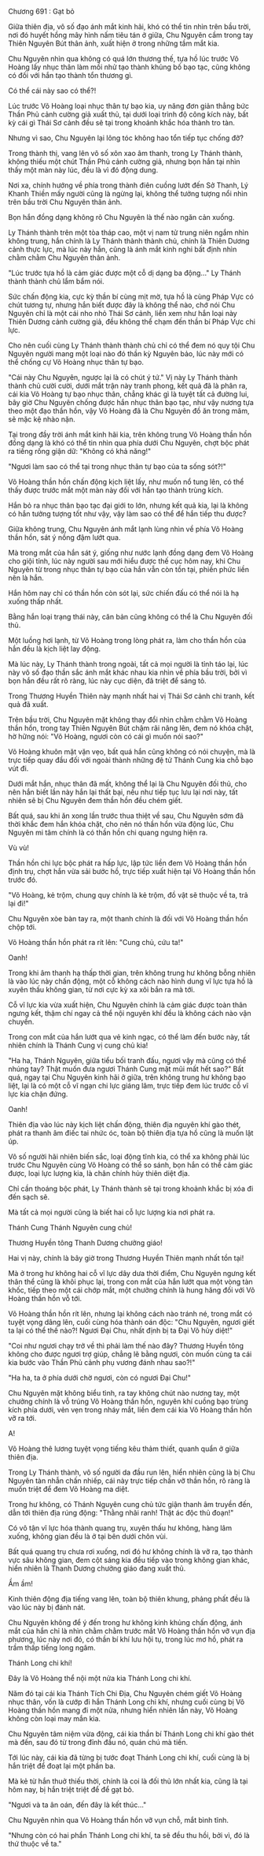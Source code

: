 




Chương 691 : Gạt bỏ


Giữa thiên địa, vô số đạo ánh mắt kinh hãi, khó có thể tin nhìn trên bầu trời, nơi đó huyết hồng mây hình nấm tiêu tán ở giữa, Chu Nguyên cầm trong tay Thiên Nguyên Bút thân ảnh, xuất hiện ở trong những tầm mắt kia.

Chu Nguyên nhìn qua không có quá lớn thương thế, tựa hồ lúc trước Võ Hoàng lấy nhục thân làm mồi nhử tạo thành khủng bố bạo tạc, cũng không có đối với hắn tạo thành tổn thương gì.

Có thể cái này sao có thể?!

Lúc trước Võ Hoàng loại nhục thân tự bạo kia, uy năng đơn giản thẳng bức Thần Phủ cảnh cường giả xuất thủ, tại dưới loại trình độ công kích này, bất kỳ cái gì Thái Sơ cảnh đều sẽ tại trong khoảnh khắc hóa thành tro tàn.

Nhưng vì sao, Chu Nguyên lại lông tóc không hao tổn tiếp tục chống đỡ?

Trong thành thị, vang lên vô số xôn xao âm thanh, trong Ly Thánh thành, không thiếu một chút Thần Phủ cảnh cường giả, nhưng bọn hắn tại nhìn thấy một màn này lúc, đều là vì đó động dung.

Nơi xa, chính hướng về phía trong thành điên cuồng lướt đến Sở Thanh, Lý Khanh Thiền mấy người cũng là ngừng lại, không thể tưởng tượng nổi nhìn trên bầu trời Chu Nguyên thân ảnh.

Bọn hắn đồng dạng không rõ Chu Nguyên là thế nào ngăn cản xuống.

Ly Thánh thành trên một tòa tháp cao, một vị nam tử trung niên ngắm nhìn không trung, hắn chính là Ly Thánh thành thành chủ, chính là Thiên Dương cảnh thực lực, mà lúc này hắn, cũng là ánh mắt kinh nghi bất định nhìn chằm chằm Chu Nguyên thân ảnh.

"Lúc trước tựa hồ là cảm giác được một cỗ dị dạng ba động..." Ly Thánh thành thành chủ lẩm bẩm nói.

Sức chấn động kia, cực kỳ thần bí cùng mịt mờ, tựa hồ là cùng Pháp Vực có chút tương tự, nhưng hắn biết được đây là không thể nào, chớ nói Chu Nguyên chỉ là một cái nho nhỏ Thái Sơ cảnh, liền xem như hắn loại này Thiên Dương cảnh cường giả, đều không thể chạm đến thần bí Pháp Vực chi lực.

Cho nên cuối cùng Ly Thánh thành thành chủ chỉ có thể đem nó quy tội Chu Nguyên người mang một loại nào đó thần kỳ Nguyên bảo, lúc này mới có thể chống cự Võ Hoàng nhục thân tự bạo.

"Cái này Chu Nguyên, ngược lại là có chút ý tứ." Vị này Ly Thánh thành thành chủ cười cười, dưới mắt trận này tranh phong, kết quả đã là phân ra, cái kia Võ Hoàng tự bạo nhục thân, chẳng khác gì là tuyệt tất cả đường lui, bây giờ Chu Nguyên chống được hắn nhục thân bạo tạc, như vậy nương tựa theo một đạo thần hồn, vậy Võ Hoàng đã là Chu Nguyên đồ ăn trong mâm, sẽ mặc kệ nhào nặn.

Tại trong đầy trời ánh mắt kinh hãi kia, trên không trung Võ Hoàng thần hồn đồng dạng là khó có thể tin nhìn qua phía dưới Chu Nguyên, chợt bộc phát ra tiếng rống giận dữ: "Không có khả năng!"

"Ngươi làm sao có thể tại trong nhục thân tự bạo của ta sống sót?!"

Võ Hoàng thần hồn chấn động kịch liệt lấy, như muốn nổ tung lên, có thể thấy được trước mắt một màn này đối với hắn tạo thành trùng kích.

Hắn bỏ ra nhục thân bạo tạc đại giới to lớn, nhưng kết quả kia, lại là không có hắn tưởng tượng tốt như vậy, vậy làm sao có thể để hắn tiếp thu được?

Giữa không trung, Chu Nguyên ánh mắt lạnh lùng nhìn về phía Võ Hoàng thần hồn, sát ý nồng đậm lướt qua.

Mà trong mắt của hắn sát ý, giống như nước lạnh đồng dạng đem Võ Hoàng cho giội tỉnh, lúc này người sau mới hiểu được thế cục hôm nay, khi Chu Nguyên từ trong nhục thân tự bạo của hắn vẫn còn tồn tại, phiền phức liền nên là hắn.

Hắn hôm nay chỉ có thần hồn còn sót lại, sức chiến đấu có thể nói là hạ xuống thấp nhất.

Bằng hắn loại trạng thái này, căn bản cũng không có thể là Chu Nguyên đối thủ.

Một luồng hơi lạnh, từ Võ Hoàng trong lòng phát ra, làm cho thần hồn của hắn đều là kịch liệt lay động.

Mà lúc này, Ly Thánh thành trong ngoài, tất cả mọi người là tỉnh táo lại, lúc này vô số đạo thần sắc ánh mắt khác nhau kia nhìn về phía bầu trời, bởi vì bọn hắn đều rất rõ ràng, lúc này cục diện, đã triệt để sáng tỏ.

Trong Thương Huyền Thiên này mạnh nhất hai vị Thái Sơ cảnh chi tranh, kết quả đã xuất.

Trên bầu trời, Chu Nguyên mặt không thay đổi nhìn chằm chằm Võ Hoàng thần hồn, trong tay Thiên Nguyên Bút chậm rãi nâng lên, đem nó khóa chặt, hờ hững nói: "Võ Hoàng, ngươi còn có cái gì muốn nói sao?"

Võ Hoàng khuôn mặt vặn vẹo, bất quá hắn cũng không có nói chuyện, mà là trực tiếp quay đầu đối với ngoài thành những đệ tử Thánh Cung kia chỗ bạo vút đi.

Dưới mắt hắn, nhục thân đã mất, không thể lại là Chu Nguyên đối thủ, cho nên hắn biết lần này hắn lại thất bại, nếu như tiếp tục lưu lại nơi này, tất nhiên sẽ bị Chu Nguyên đem thần hồn đều chém giết.

Bất quá, sau khi ăn xong lần trước thua thiệt về sau, Chu Nguyên sớm đã thời khắc đem hắn khóa chặt, cho nên nó thần hồn vừa động lúc, Chu Nguyên mi tâm chính là có thần hồn chi quang ngưng hiện ra.

Vù vù!

Thần hồn chi lực bộc phát ra hấp lực, lập tức liền đem Võ Hoàng thần hồn định trụ, chợt hắn vừa sải bước hồ, trực tiếp xuất hiện tại Võ Hoàng thần hồn trước đó.

"Võ Hoàng, kẻ trộm, chung quy chính là kẻ trộm, đồ vật sẽ thuộc về ta, trả lại đi!"

Chu Nguyên xòe bàn tay ra, một thanh chính là đối với Võ Hoàng thần hồn chộp tới.

Võ Hoàng thần hồn phát ra rít lên: "Cung chủ, cứu ta!"

Oanh!

Trong khi âm thanh hạ thấp thời gian, trên không trung hư không bỗng nhiên là vào lúc này chấn động, một cỗ không cách nào hình dung vĩ lực tựa hồ là xuyên thấu không gian, từ nơi cực kỳ xa xôi bắn ra mà tới.

Cỗ vĩ lực kia vừa xuất hiện, Chu Nguyên chính là cảm giác được toàn thân ngưng kết, thậm chí ngay cả thể nội nguyên khí đều là không cách nào vận chuyển.

Trong con mắt của hắn lướt qua vẻ kinh ngạc, có thể làm đến bước này, tất nhiên chính là Thánh Cung vị cung chủ kia!

"Ha ha, Thánh Nguyên, giữa tiểu bối tranh đấu, ngươi vậy mà cũng có thể nhúng tay? Thật muốn đưa ngươi Thánh Cung mặt mũi mất hết sao?" Bất quá, ngay tại Chu Nguyên kinh hãi ở giữa, trên không trung hư không bạo liệt, lại là có một cỗ vĩ ngạn chi lực giáng lâm, trực tiếp đem lúc trước cỗ vĩ lực kia chặn đứng.

Oanh!

Thiên địa vào lúc này kịch liệt chấn động, thiên địa nguyên khí gào thét, phát ra thanh âm điếc tai nhức óc, toàn bộ thiên địa tựa hồ cũng là muốn lật úp.

Vô số người hãi nhiên biến sắc, loại động tĩnh kia, có thể xa không phải lúc trước Chu Nguyên cùng Võ Hoàng có thể so sánh, bọn hắn có thể cảm giác được, loại lực lượng kia, là chân chính hủy thiên diệt địa.

Chỉ cần thoáng bộc phát, Ly Thánh thành sẽ tại trong khoảnh khắc bị xóa đi đến sạch sẽ.

Mà tất cả mọi người cũng là biết hai cỗ lực lượng kia nơi phát ra.

Thánh Cung Thánh Nguyên cung chủ!

Thương Huyền tông Thanh Dương chưởng giáo!

Hai vị này, chính là bây giờ trong Thương Huyền Thiên mạnh nhất tồn tại!

Mà ở trong hư không hai cỗ vĩ lực dây dưa thời điểm, Chu Nguyên ngưng kết thân thể cũng là khôi phục lại, trong con mắt của hắn lướt qua một vòng tàn khốc, tiếp theo một cái chớp mắt, một chưởng chính là hung hăng đối với Võ Hoàng thần hồn vỗ tới.

Võ Hoàng thần hồn rít lên, nhưng lại không cách nào tránh né, trong mắt có tuyệt vọng dâng lên, cuối cùng hóa thành oán độc: "Chu Nguyên, ngươi giết ta lại có thể thế nào?! Ngươi Đại Chu, nhất định bị ta Đại Võ hủy diệt!"

"Coi như ngươi chạy trở về thì phải làm thế nào đây? Thương Huyền tông không cho được ngươi trợ giúp, chẳng lẽ bằng ngươi, còn muốn cùng ta cái kia bước vào Thần Phủ cảnh phụ vương đánh nhau sao?!"

"Ha ha, ta ở phía dưới chờ ngươi, còn có ngươi Đại Chu!"

Chu Nguyên mặt không biểu tình, ra tay không chút nào nương tay, một chưởng chính là vỗ trúng Võ Hoàng thần hồn, nguyên khí cuồng bạo trùng kích phía dưới, vẻn vẹn trong nháy mắt, liền đem cái kia Võ Hoàng thần hồn vỡ ra tới.

A!

Võ Hoàng thê lương tuyệt vọng tiếng kêu thảm thiết, quanh quẩn ở giữa thiên địa.

Trong Ly Thánh thành, vô số người da đầu run lên, hiển nhiên cũng là bị Chu Nguyên tàn nhẫn chấn nhiếp, cái này trực tiếp chấn vỡ thần hồn, rõ ràng là muốn triệt để đem Võ Hoàng ma diệt.

Trong hư không, có Thánh Nguyên cung chủ tức giận thanh âm truyền đến, dẫn tới thiên địa rúng động: "Thằng nhãi ranh! Thật ác độc thủ đoạn!"

Có vô tận vĩ lực hóa thành quang trụ, xuyên thấu hư không, hàng lâm xuống, không gian đều là ở tại bên dưới chôn vùi.

Bất quá quang trụ chưa rơi xuống, nơi đó hư không chính là vỡ ra, tạo thành vực sâu không gian, đem cột sáng kia đều tiếp vào trong không gian khác, hiển nhiên là Thanh Dương chưởng giáo đang xuất thủ.

Ầm ầm!

Kinh thiên động địa tiếng vang lên, toàn bộ thiên khung, phảng phất đều là vào lúc này bị đánh nát.

Chu Nguyên không để ý đến trong hư không kinh khủng chấn động, ánh mắt của hắn chỉ là nhìn chằm chằm trước mắt Võ Hoàng thần hồn vỡ vụn địa phương, lúc này nơi đó, có thần bí khí lưu hội tụ, trong lúc mơ hồ, phát ra trầm thấp tiếng long ngâm.

Thánh Long chi khí!

Đây là Võ Hoàng thể nội một nửa kia Thánh Long chi khí.

Năm đó tại cái kia Thánh Tích Chi Địa, Chu Nguyên chém giết Võ Hoàng nhục thân, vốn là cướp đi hắn Thánh Long chi khí, nhưng cuối cùng bị Võ Hoàng thần hồn mang đi một nửa, nhưng hiển nhiên lần này, Võ Hoàng không còn loại may mắn kia.

Chu Nguyên tâm niệm vừa động, cái kia thần bí Thánh Long chi khí gào thét mà đến, sau đó từ trong đỉnh đầu nó, quán chú mà tiến.

Tới lúc này, cái kia đã từng bị tước đoạt Thánh Long chi khí, cuối cùng là bị hắn triệt để đoạt lại một phần ba.

Mà kẻ từ hắn thuở thiếu thời, chính là coi là đối thủ lớn nhất kia, cũng là tại hôm nay, bị hắn triệt triệt để để gạt bỏ.

"Ngươi và ta ân oán, đến đây là kết thúc..."

Chu Nguyên nhìn qua Võ Hoàng thần hồn vỡ vụn chỗ, mắt bình tĩnh.

"Nhưng còn có hai phần Thánh Long chi khí, ta sẽ đều thu hồi, bởi vì, đó là thứ thuộc về ta."




